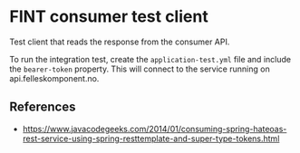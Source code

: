 # FINT consumer test client

Test client that reads the response from the consumer API.  

To run the integration test, create the `application-test.yml` file and include the `bearer-token` property. 
This will connect to the service running on api.felleskomponent.no.  

## References
- https://www.javacodegeeks.com/2014/01/consuming-spring-hateoas-rest-service-using-spring-resttemplate-and-super-type-tokens.html